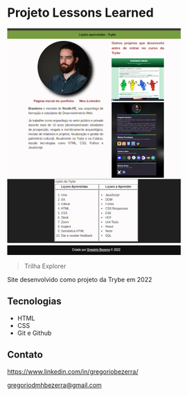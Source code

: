 # Projeto Lessons Learned

![preview](./github/preview-html.png)

> Trilha Explorer 

 Site desenvolvido como projeto da Trybe em 2022

## Tecnologias

- HTML
- CSS
- Git e Github

## Contato
https://www.linkedin.com/in/gregoriobezerra/

gregoriodmhbezerra@gmail.com

